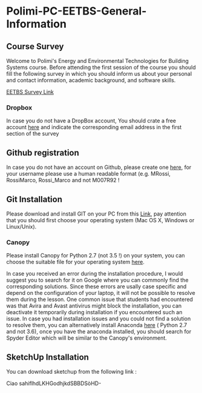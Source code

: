 # Polimi-PC-EETBS-General-Information

## Course Survey

Welcome to Polimi's Energy and Environmental Technologies for Building Systems course. 
Before attending the first session of the course you should fill the following survey in which you should inform us about your personal and contact information, academic background, and software skills.

[EETBS Survey Link](https://goo.gl/forms/CFY8Acq2qjNiIHSg1)

### Dropbox
 
 In case you do not have a DropBox account, You should crate a free account [here](https://www.dropbox.com/) and indicate the corresponding email address in the first section of the survey

## Github registration
 In case you do not have an account on Github, please create one [here](https://github.com/), for your username please use a human readable format (e.g. MRossi, RossiMarco, Rossi_Marco and not M007R92 ! 
  

## Git Installation 

Please download and install GIT on your PC from this [Link](https://git-scm.com/downloads), pay attention that you should first choose your operating system (Mac OS X, Windows or Linux/Unix).
 
### Canopy

Please install Canopy for Python 2.7 (not 3.5 !)  on your system, you can choose the suitable file for your operating system [here](https://store.enthought.com/downloads/).  
 
In case you received an error during the installation procedure, I would suggest you to search for it on Google where you can commonly find the corresponding solutions. Since these errors are usally case specific and depend on the configuration of your laptop, it will not be possible to resolve them during the lesson. One common issue that students had encountered was that Avira and Avast antivirus  might block the installation, you can deactivate it temporarily during installation if you encountered such an issue.  In case you had installation issues and you could not find a solution to resolve them, you can alternatively install Anaconda [here](https://www.anaconda.com/download/) ( Python 2.7 and not 3.6), once you have the anaconda installed, you should search for Spyder Editor which will be similar to the Canopy's environment.
 
 ## SketchUp Installation 
You can download sketchup from the following link :

Ciao sahiflhdLKHGodhjkdSBBDSòHD-


 
 
